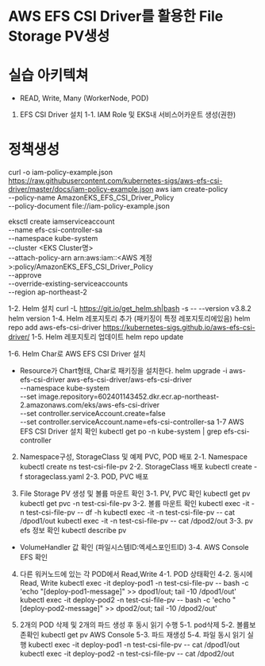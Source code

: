 # AWS EFS CSI Driver를 활용한 File Storage PV생성
# 실습 아키텍쳐
- READ, Write, Many (WorkerNode, POD)
1. EFS CSI Driver 설치
1-1. IAM Role 및 EKS내 서비스어카운트 생성(권한)
# 정책생성
curl -o iam-policy-example.json https://raw.githubusercontent.com/kubernetes-sigs/aws-efs-csi-driver/master/docs/iam-policy-example.json
aws iam create-policy \
    --policy-name AmazonEKS_EFS_CSI_Driver_Policy \
    --policy-document file://iam-policy-example.json
    
eksctl create iamserviceaccount \
--name efs-csi-controller-sa \
--namespace kube-system \
--cluster <EKS Cluster명> \
--attach-policy-arn arn:aws:iam::<AWS 계정>:policy/AmazonEKS_EFS_CSI_Driver_Policy \
--approve \
--override-existing-serviceaccounts \
--region ap-northeast-2

1-2. Helm 설치
curl -L https://git.io/get_helm.sh|bash -s -- --version v3.8.2
helm version
1-4. Helm 레포지토리 추가 (패키징이 특정 레포지토리에있음)
helm repo add aws-efs-csi-driver https://kubernetes-sigs.github.io/aws-efs-csi-driver/
1-5. Helm 레포지토리 업데이트
helm repo update

1-6. Helm Char로 AWS EFS CSI Driver 설치 
- Resource가 Chart형태, Char로 패키징을 설치한다.
helm upgrade -i aws-efs-csi-driver aws-efs-csi-driver/aws-efs-csi-driver \
--namespace kube-system \
--set image.repository=602401143452.dkr.ecr.ap-northeast-2.amazonaws.com/eks/aws-efs-csi-driver \
--set controller.serviceAccount.create=false \
--set controller.serviceAccount.name=efs-csi-controller-sa 
1-7 AWS EFS CSI Driver 설치 확인
kubectl get po -n kube-system | grep efs-csi-controller

2. Namespace구성, StorageClass 및 예제 PVC, POD 배포
2-1. Namespace
kubectl create ns test-csi-file-pv
2-2. StorageClass 배포 
kubectl create -f storageclass.yaml
2-3. POD, PVC 배포

3. File Storage PV 생성 및 볼륨 마운트 확인
3-1. PV, PVC 확인
kubectl get pv
kubectl get pvc -n test-csi-file-pv
3-2. 볼륨 마운트 확인
kubectl exec -it <pod> -n test-csi-file-pv -- df -h
kubectl exec -it <pod-1> -n test-csi-file-pv -- cat /dpod1/out
kubectl exec -it <pod-2> -n test-csi-file-pv -- cat /dpod2/out
3-3. pv efs 정보 확인
kubectl describe pv
- VolumeHandler 값 확인 (파일시스템ID:엑세스포인트ID)
3-4. AWS Console EFS 확인

4. 다른 워커노드에 있는 각 POD에서 Read,Write
4-1. POD 상태확인
4-2. 동시에 Read, Write
kubectl exec -it deploy-pod1 -n test-csi-file-pv -- bash -c 'echo "[deploy-pod1-message]" >> dpod1/out; tail -10 /dpod1/out'
kubectl exec -it deploy-pod2 -n test-csi-file-pv -- bash -c 'echo "[deploy-pod2-message]" >> dpod2/out; tail -10 /dpod2/out'

5. 2개의 POD 삭제 및 2개의 파드 생성 후 동시 읽기 수행
5-1. pod삭제
5-2. 볼륨보존확인
kubectl get pv 
AWS Console
5-3. 파드 재생성
5-4. 파일 동시 읽기 실행
kubectl exec -it deploy-pod1 -n test-csi-file-pv -- cat /dpod1/out
kubectl exec -it deploy-pod2 -n test-csi-file-pv -- cat /dpod2/out